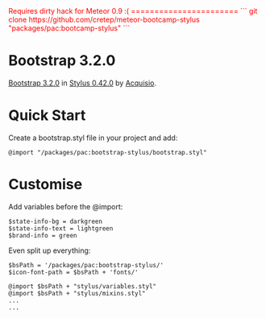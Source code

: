 <span style="color: red">
Requires dirty hack for Meteor 0.9 :(
=======================
```
git clone https://github.com/cretep/meteor-bootcamp-stylus "packages/pac:bootcamp-stylus"
```
</span>

Bootstrap 3.2.0
===============

[Bootstrap 3.2.0](https://github.com/twbs/bootstrap) in [Stylus 0.42.0](http://learnboost.github.com/stylus/) by [Acquisio](https://github.com/Acquisio/bootstrap-stylus).


Quick Start
===========

Create a bootstrap.styl file in your project and add:
```
@import "/packages/pac:bootstrap-stylus/bootstrap.styl"
```



Customise
=========

Add variables before the @import:
```
$state-info-bg = darkgreen
$state-info-text = lightgreen
$brand-info = green
```

Even split up everything:
```
$bsPath = '/packages/pac:bootstrap-stylus/'
$icon-font-path = $bsPath + 'fonts/'

@import $bsPath + "stylus/variables.styl"
@import $bsPath + "stylus/mixins.styl"
...
...

```

